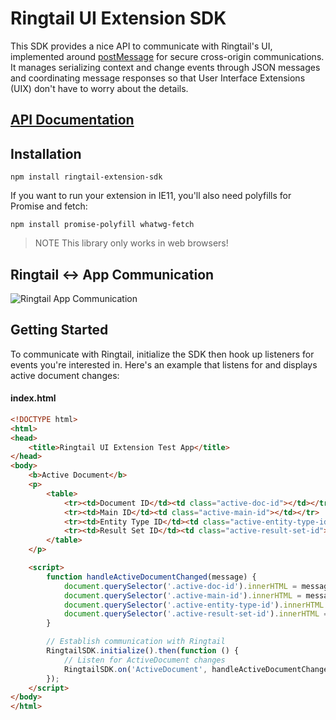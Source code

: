 # Ringtail UI Extension SDK
This SDK provides a nice API to communicate with Ringtail's UI, implemented around [postMessage](https://developer.mozilla.org/en-US/docs/Web/API/Window/postMessage) for secure cross-origin communications. It manages serializing context and change events through JSON messages and coordinating message responses so that User Interface Extensions (UIX) don't have to worry about the details.

## [API Documentation](API.md)

## Installation
`npm install ringtail-extension-sdk`

If you want to run your extension in IE11, you'll also need polyfills for Promise and fetch:

`npm install promise-polyfill whatwg-fetch`

> NOTE This library only works in web browsers!

## Ringtail <-> App Communication
![Ringtail App Communication](https://docs.google.com/drawings/d/e/2PACX-1vQaelod9Flf14CCSyP4MhR4Qznl6n_0EllVzdNiB5gnvsdsYqO5bcwMbTphlMZUbr7tgKqqniZ0HuOx/pub?w=541&h=275)

## Getting Started
To communicate with Ringtail, initialize the SDK then hook up listeners for events you're interested in. Here's an example that listens for and displays active document changes:

#### index.html
```html
<!DOCTYPE html>
<html>
<head>
    <title>Ringtail UI Extension Test App</title>
</head>
<body>
    <b>Active Document</b>
    <p>
        <table>
            <tr><td>Document ID</td><td class="active-doc-id"></td></tr>
            <tr><td>Main ID</td><td class="active-main-id"></td></tr>
            <tr><td>Entity Type ID</td><td class="active-entity-type-id"></td></tr>
            <tr><td>Result Set ID</td><td class="active-result-set-id"></td></tr>
        </table>
    </p>

    <script>
        function handleActiveDocumentChanged(message) {
            document.querySelector('.active-doc-id').innerHTML = message.data.documentId;
            document.querySelector('.active-main-id').innerHTML = message.data.mainId;
            document.querySelector('.active-entity-type-id').innerHTML = message.data.entityTypeId;
            document.querySelector('.active-result-set-id').innerHTML = message.data.resultSetId;
        }

        // Establish communication with Ringtail
        RingtailSDK.initialize().then(function () {
            // Listen for ActiveDocument changes
            RingtailSDK.on('ActiveDocument', handleActiveDocumentChanged);
        });
    </script>
</body>
</html>
```
